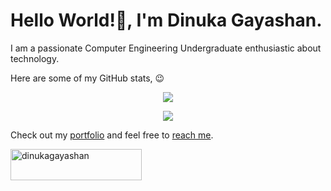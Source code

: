 <h1>Hello World!👋, I'm Dinuka Gayashan.</h1>

I am a passionate Computer Engineering Undergraduate enthusiastic about technology.

Here are some of my GitHub stats, 😉

<p align="center"><img src="https://github-readme-streak-stats.herokuapp.com/?user=DinukaGayashan&theme=dark&hide_border=true"/></p>
<p align="center"><img src="https://github-readme-stats.vercel.app/api/top-langs/?username=DinukaGayashan&theme=dark&hide_border=true&include_all_commits=true&count_private=true&layout=compact"/></p>

Check out my [portfolio](https://dinukagayashan.github.io/DinukaGayashan) and feel free to [reach me](mailto:dinukagayashankasthuriarachchi@gmail.com).

<p><a href="https://www.buymeacoffee.com/dinukagayashan"> <img align="left" src="https://cdn.buymeacoffee.com/buttons/v2/default-yellow.png" height="50" width="210" alt="dinukagayashan" /></a></p><br><br>